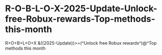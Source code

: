 # R-O-B-L-O-X-2025-Update-Unlock-free-Robux-rewards-Top-methods-this-month
R+O+B+L+O+X &amp;({2025-Update})>=(^Unlock free Robux rewards^)@^Top methods this month
